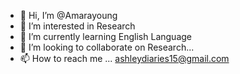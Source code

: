 - 👋 Hi, I’m @Amarayoung
- 👀 I’m interested in Research 
- 🌱 I’m currently learning English Language  
- 💞️ I’m looking to collaborate on Research...
- 📫 How to reach me ... ashleydiaries15@gmail.com

<!---
Amarayoung/Amarayoung is a ✨ special ✨ repository because its `README.md` (this file) appears on your GitHub profile.
You can click the Preview link to take a look at your changes.
--->
